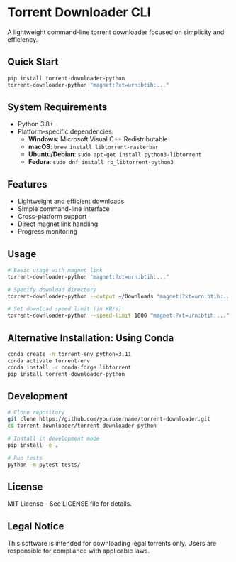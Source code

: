 # Torrent Downloader CLI

A lightweight command-line torrent downloader focused on simplicity and efficiency.

## Quick Start

```bash
pip install torrent-downloader-python
torrent-downloader-python "magnet:?xt=urn:btih:..."
```

## System Requirements

- Python 3.8+
- Platform-specific dependencies:
  - **Windows**: Microsoft Visual C++ Redistributable
  - **macOS**: `brew install libtorrent-rasterbar`
  - **Ubuntu/Debian**: `sudo apt-get install python3-libtorrent`
  - **Fedora**: `sudo dnf install rb_libtorrent-python3`

## Features

- Lightweight and efficient downloads
- Simple command-line interface
- Cross-platform support
- Direct magnet link handling
- Progress monitoring

## Usage

```bash
# Basic usage with magnet link
torrent-downloader-python "magnet:?xt=urn:btih:..."

# Specify download directory
torrent-downloader-python --output ~/Downloads "magnet:?xt=urn:btih:..."

# Set download speed limit (in KB/s)
torrent-downloader-python --speed-limit 1000 "magnet:?xt=urn:btih:..."
```

## Alternative Installation: Using Conda

```bash
conda create -n torrent-env python=3.11
conda activate torrent-env
conda install -c conda-forge libtorrent
pip install torrent-downloader-python
```

## Development

```bash
# Clone repository
git clone https://github.com/yourusername/torrent-downloader.git
cd torrent-downloader/torrent-downloader-python

# Install in development mode
pip install -e .

# Run tests
python -m pytest tests/
```

## License

MIT License - See LICENSE file for details.

## Legal Notice

This software is intended for downloading legal torrents only. Users are responsible for compliance with applicable laws. 